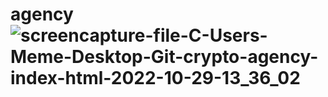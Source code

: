 # agency![screencapture-file-C-Users-Meme-Desktop-Git-crypto-agency-index-html-2022-10-29-13_36_02](https://user-images.githubusercontent.com/76200523/198829280-b5e9951d-db3e-4558-9ab0-a9e1d0434d5b.png)
